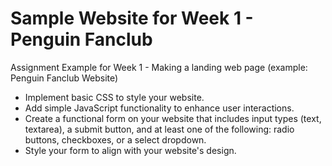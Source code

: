 # Sample Website for Week 1 - Penguin Fanclub

Assignment Example for Week 1 - Making a landing web page (example: Penguin Fanclub Website)

- Implement basic CSS to style your website.
- Add simple JavaScript functionality to enhance user interactions.
- Create a functional form on your website that includes input types (text, textarea), a submit button, and at least one of the following: radio buttons, checkboxes, or a select dropdown.
- Style your form to align with your website's design.